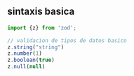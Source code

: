 ## sintaxis basica
```jsx
import {z} from 'zod';

// validacion de tipos de datos basico
z.string("string")
z.number(1)
z.boolean(true)
z.null(null)
```